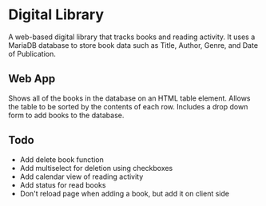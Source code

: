 # Digital Library
A web-based digital library that tracks books and reading activity. It uses a MariaDB database to store book data such as Title, Author, Genre, and Date of Publication.

## Web App
Shows all of the books in the database on an HTML table element.
Allows the table to be sorted by the contents of each row. Includes a drop down form to add books to the database.

## Todo
- Add delete book function
- Add multiselect for deletion using checkboxes 
- Add calendar view of reading activity
- Add status for read books
- Don't reload page when adding a book, but add it on client side